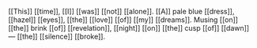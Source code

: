 [[This]] [[time]], [[I]] [[was]] [[not]] [[alone]]. [[A]] pale blue [[dress]], [[hazel]] [[eyes]], [[the]] [[love]] [[of]] [[my]] [[dreams]]. Musing [[on]] [[the]] brink [[of]] [[revelation]], [[night]] [[on]] [[the]] cusp [[of]] [[dawn]] — [[the]] [[silence]] [[broke]].